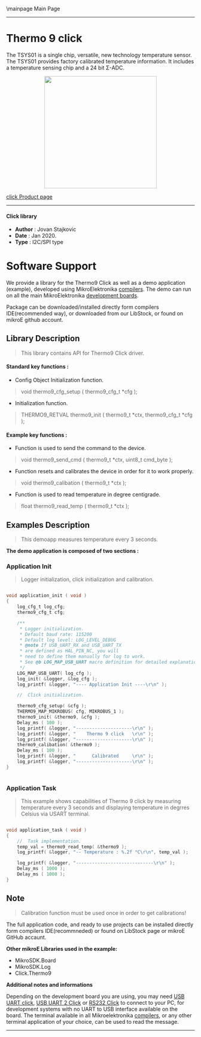 \mainpage Main Page
 
 

---
# Thermo 9 click

The TSYS01 is a single chip, versatile, new technology temperature sensor. The TSYS01 provides factory calibrated temperature information. It includes a temperature sensing chip and a 24 bit Σ-ADC.

<p align="center">
  <img src="https://download.mikroe.com/images/click_for_ide/thermo9_click.png" height=300px>
</p>

[click Product page](https://www.mikroe.com/thermo-9-click)

---


#### Click library 

- **Author**        : Jovan Stajkovic
- **Date**          : Jan 2020.
- **Type**          : I2C/SPI type


# Software Support

We provide a library for the Thermo9 Click 
as well as a demo application (example), developed using MikroElektronika 
[compilers](https://shop.mikroe.com/compilers). 
The demo can run on all the main MikroElektronika [development boards](https://shop.mikroe.com/development-boards).

Package can be downloaded/installed directly form compilers IDE(recommended way), or downloaded from our LibStock, or found on mikroE github account. 

## Library Description

> This library contains API for Thermo9 Click driver.

#### Standard key functions :

- Config Object Initialization function.
> void thermo9_cfg_setup ( thermo9_cfg_t *cfg ); 
 
- Initialization function.
> THERMO9_RETVAL thermo9_init ( thermo9_t *ctx, thermo9_cfg_t *cfg );

#### Example key functions :

- Function is used to send the command to the device.
> void thermo9_send_cmd ( thermo9_t *ctx, uint8_t cmd_byte );
 
- Function resets and calibrates the device in order for it to work properly.
> void thermo9_calibation ( thermo9_t *ctx );

- Function is used to read temperature in degree centigrade.
> float thermo9_read_temp ( thermo9_t *ctx );

## Examples Description

> 
> This demoapp measures temperature every 3 seconds.
> 

**The demo application is composed of two sections :**

### Application Init 

>
> Logger initialization, click initialization and calibration.
> 

```c

void application_init ( void )
{
    log_cfg_t log_cfg;
    thermo9_cfg_t cfg;

    /** 
     * Logger initialization.
     * Default baud rate: 115200
     * Default log level: LOG_LEVEL_DEBUG
     * @note If USB_UART_RX and USB_UART_TX 
     * are defined as HAL_PIN_NC, you will 
     * need to define them manually for log to work. 
     * See @b LOG_MAP_USB_UART macro definition for detailed explanation.
     */
    LOG_MAP_USB_UART( log_cfg );
    log_init( &logger, &log_cfg );
    log_printf( &logger, "---- Application Init ----\r\n" );

    //  Click initialization.

    thermo9_cfg_setup( &cfg );
    THERMO9_MAP_MIKROBUS( cfg, MIKROBUS_1 );
    thermo9_init( &thermo9, &cfg );
    Delay_ms ( 100 );
    log_printf( &logger, "---------------------\r\n" );
    log_printf( &logger, "    Thermo 9 click   \r\n" );
    log_printf( &logger, "---------------------\r\n" );
    thermo9_calibation( &thermo9 );
    Delay_ms ( 100 );
    log_printf( &logger, "      Calibrated     \r\n" );
    log_printf( &logger, "---------------------\r\n" );
}
  
```

### Application Task

>
> This example shows capabilities of Thermo 9 click by measuring
> temperature every 3 seconds and displaying temperature in degrres Celsius 
> via USART terminal.
> 

```c

void application_task ( void )
{
    //  Task implementation.
    temp_val = thermo9_read_temp( &thermo9 );
    log_printf( &logger, "-- Temperature : %.2f °C\r\n", temp_val );

    log_printf( &logger, "-----------------------------\r\n" );
    Delay_ms ( 1000 );
    Delay_ms ( 1000 );
}  

```

## Note

> 
> Calibration function must be used once in order to get calibrations!
> 

The full application code, and ready to use projects can be  installed directly form compilers IDE(recommneded) or found on LibStock page or mikroE GitHub accaunt.

**Other mikroE Libraries used in the example:** 

- MikroSDK.Board
- MikroSDK.Log
- Click.Thermo9

**Additional notes and informations**

Depending on the development board you are using, you may need 
[USB UART click](https://shop.mikroe.com/usb-uart-click), 
[USB UART 2 Click](https://shop.mikroe.com/usb-uart-2-click) or 
[RS232 Click](https://shop.mikroe.com/rs232-click) to connect to your PC, for 
development systems with no UART to USB interface available on the board. The 
terminal available in all Mikroelektronika 
[compilers](https://shop.mikroe.com/compilers), or any other terminal application 
of your choice, can be used to read the message.



---
